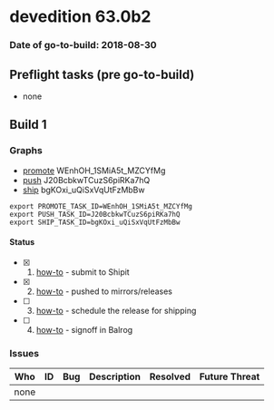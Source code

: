 # devedition 63.0b2

### Date of go-to-build: 2018-08-30

## Preflight tasks (pre go-to-build)
- none

## Build 1  

### Graphs
* [promote](https://tools.taskcluster.net/push-inspector/#/WEnhOH_1SMiA5t_MZCYfMg) WEnhOH_1SMiA5t_MZCYfMg
* [push](https://tools.taskcluster.net/push-inspector/#/J20BcbkwTCuzS6piRKa7hQ) J20BcbkwTCuzS6piRKa7hQ
* [ship](https://tools.taskcluster.net/push-inspector/#/bgKOxi_uQiSxVqUtFzMbBw) bgKOxi_uQiSxVqUtFzMbBw
```
export PROMOTE_TASK_ID=WEnhOH_1SMiA5t_MZCYfMg
export PUSH_TASK_ID=J20BcbkwTCuzS6piRKa7hQ
export SHIP_TASK_ID=bgKOxi_uQiSxVqUtFzMbBw
```


#### Status
- [x] 1.  [how-to](https://wiki.mozilla.org/Release:Release_Automation_on_Mercurial:Starting_a_Release#Submit_to_Ship_It)  - submit to Shipit
- [x] 2.  [how-to](https://github.com/mozilla-releng/releasewarrior-2.0/blob/master/docs/release-promotion/desktop/howto.md#push-artifacts-to-releases-directory)  - pushed to mirrors/releases
- [ ] 3.  [how-to](https://github.com/mozilla-releng/releasewarrior-2.0/blob/master/docs/release-promotion/desktop/howto.md#ship-the-release)  - schedule the release for shipping
- [ ] 4.  [how-to](https://github.com/mozilla-releng/releasewarrior-2.0/blob/master/docs/release-promotion/desktop/howto.md#obtain-sign-offs-for-changes)  - signoff in Balrog

### Issues
| Who                 | ID               | Bug                                                                 | Description                | Resolved                | Future Threat                |
| ------------------- | ---------------- | ------------------------------------------------------------------- | -------------------------- | ----------------------- | ---------------------------- |
| none | | | | | |

